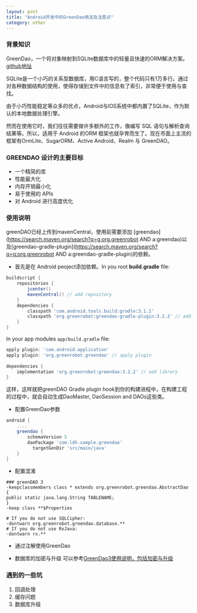 ```yaml
---
layout: post
title: "Android开发中的GreenDao用法及注意点"
category: other
---
```


### 背景知识

GreenDao，一个将对象映射到SQLite数据库中的轻量且快速的ORM解决方案。[github地址](https://github.com/greenrobot/greenDAO)

SQLite是一个小巧的关系型数据库，用C语言写的，整个代码只有1万多行。通过对各种数据结构的使用，使得存储到文件中的信息有了索引，非常便于使用与查找。

由于小巧性能稳定等众多的优点，Android与IOS系统中都内置了SQLite，作为默认的本地数据处理引擎。

然而在使用它时，我们往往需要做许多额外的工作，像编写 SQL 语句与解析查询结果等。所以，适用于 Android 的ORM 框架也就孕育而生了。现在市面上主流的框架有OrmLite、SugarORM、Active Android、Realm 与 GreenDAO。

### GREENDAO 设计的主要目标

- 一个精简的库
- 性能最大化
- 内存开销最小化
- 易于使用的 APIs
- 对 Android 进行高度优化

### 使用说明

greenDAO已经上传到mavenCentral，使用前需要添加 [greendao](https://search.maven.org/search?q=g:org.greenrobot AND a:greendao)以及[greendao-gradle-plugin](https://search.maven.org/search?q=g:org.greenrobot AND a:greendao-gradle-plugin)的依赖。

- 首先是在 Android peoject添加依赖。In you root **build.gradle** file:

```groovy
buildscript {
    repositories {
        jcenter()
        mavenCentral() // add repository
    }
    dependencies {
        classpath 'com.android.tools.build:gradle:3.1.1'
        classpath 'org.greenrobot:greendao-gradle-plugin:3.2.2' // add plugin
    }
}
```

In your app modules `app/build.gradle` file:

```groovy
apply plugin: 'com.android.application'
apply plugin: 'org.greenrobot.greendao' // apply plugin
 
dependencies {
    implementation 'org.greenrobot:greendao:3.2.2' // add library
}
```

这样，这样就把greenDAO Gradle plugin hook到你的构建进程中，在构建工程的过程中，就会自动生成DaoMaster, DaoSession and DAOs这些类。

- 配置GreenDao参数

```groovy
android {
    ....
    greendao {
        schemaVersion 5
        daoPackage 'com.ldh.sample.greendao'
     	  targetGenDir 'src/main/java'
    }
}
```
- 配置混淆
```
### greenDAO 3
-keepclassmembers class * extends org.greenrobot.greendao.AbstractDao {
public static java.lang.String TABLENAME;
}
-keep class **$Properties

# If you do not use SQLCipher:
-dontwarn org.greenrobot.greendao.database.**
# If you do not use RxJava:
-dontwarn rx.**

```
- 通过注解使用GreenDao

- 数据库的加密与升级
可以参考[GreenDao3使用说明，包括加密与升级](https://www.jianshu.com/p/4e6d72e7f57a)

### 遇到的一些坑

1. 回调处理
2. 缓存问题
3. 数据库升级